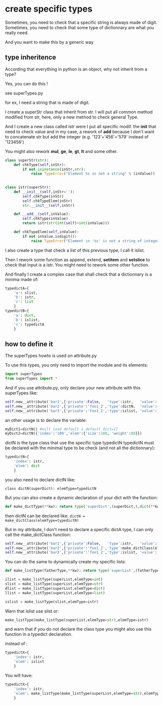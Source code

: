 # create specific types #

Sometimes, you need to check that a specific string is always made of digit.
Sometimes, you need to check that some type of dictionnary are what you really need.

And you want to make this by a generic way

## type inheritence ##

According that everything in python is an object, why not inherit trom a type?

Yes, you can do this !

see superTypes.py

for ex, I need a string that is made of digit. 

I create a superStr class that inherit from str. I will put all common method modified from str, here, only a new method to check general Type.

And I create a new class called istr were I put all specific modif. the __init__ that need to check value and in my case, a rework of __add__ because I don't want to concatenate str but add the integer (e.g. '123'+'456'='579' instead of '123456')

You might also rework __mul__, __ge__, __le__, __gt__, __lt__ and some other.


```python
class superStr(str):
    def chkType(self,inStr):
        if not isinstance(inStr,str): 
            raise TypeError("Element %s is not a string" % (inValue))
        
            
class istr(superStr):
    def __init__(self,inStr=''):
        self.chkType(inStr)
        self.chkTypeElem(inStr)
        str.__init__(self,inStr)

    def __add__(self,inValue):
        self.chkType(inValue)
        return istr(str(int(self)+int(inValue)))

    def chkTypeElem(self,inValue):
        if not inValue.isdigit():
            raise TypeError("Element in '%s' is not a string of integer" % (inValue))
```

I also create a type that check a list of this previous type, I call it islist.

Then I rework some function as append, extend, __setitem__ and __setslice__ to check that input is a istr. You might need to rework some other function.

And finally I create a complex case that shall check that a dictionnary is a minima made of:
```python
typedictA={
    'a': slist,
    'b': istr,
    'c': list
    }
typedictB={
    'a': dict,
    'b': islist,
    'c': typedictA
    }
```

## how to define it ##

The superTypes howto is used on attribute.py

To use this types, you only need to import the module and its elements:

```python
import superTypes
from superTypes import *
```

And if you use attribute.py, only declare your new attribute with this superTypes like:

```python
self.new__attribute('bar1',{'private':False,   'type':istr,   'value':'0'})
self.new__attribute('bar2',{'private':'foo1_2','type':dictN,  'value':{'index':'10000','elem':{}}})
self.new__attribute('bar3',{'private':'foo1_2','type':islist, 'value':['0']})
```

an other usage is to declare the variable:
```python
myDict1=dictN() #will load default a default dict={}
myDict2=dictN({'index':'100','elem':{'size':180, 'weight':80}})
```

dictN is the type class that use the specific type typedictN
typedictN must be declared with the minimal type to be check (and not all the dictionnary):
```python
typedictN={
    'index': istr,
    'elem': dict
    }
```

you also need to declare dictN like:
```
class dictN(superDict): elemType=typedictN
```

But you can also create a dynamic declaration of your dict with the function:
```python
def make_dictType(**kw): return type('superDict',(superDict,),dict(**kw))
```
then dictN can be declared like: ```dictN = make_dictClass(elemType=typedictN)```

But in my attribute, I don't need to declare a specific dictA type, I can only call the make_dictClass function:

```python
self.new__attribute('bar1',{'private':False,   'type':istr,   'value':'0'})
self.new__attribute('bar2',{'private':'foo1_2','type':make_dictClass(elemType=typedictN),  'value':{'index':'10000','elem':{}}})
self.new__attribute('bar3',{'private':'foo1_2','type':islist, 'value':['0']})
```

You can do the same to dynamically create my specific lists:
```python
def make_listType(fatherType,**kw): return type('superList',(fatherType,),dict(**kw))

ilist = make_listType(superList,elemType=int)
slist = make_listType(superList,elemType=str)
dlist = make_listType(superList,elemType=dict)
llist = make_listType(superList,elemType=list)

islist = make_listType(slist,elemType=istr)
```
Warn that islist use slist or:
```python
make_listType(make_listType(superList,elemType=str),elemType=istr)
```
and warn that if you do not declare the class type you might also use this function in a typedict declaration.

instead of :
```python
typedictX={
    'index': istr,
    'elem': islist
    }
```

You will have:
```python
typedictX={
    'index': istr,
    'elem': make_listType(make_listType(superList,elemType=str),elemType=istr)
    }
```





